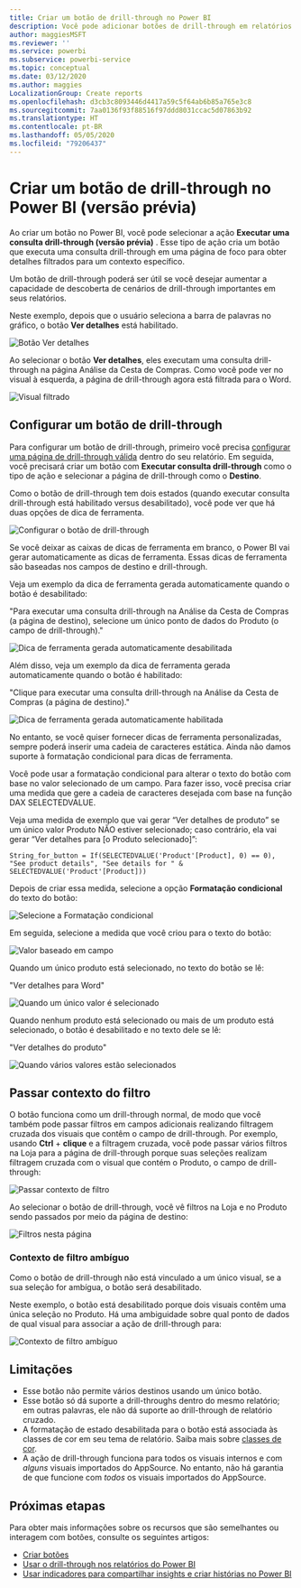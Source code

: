 ```yaml
---
title: Criar um botão de drill-through no Power BI
description: Você pode adicionar botões de drill-through em relatórios do Power BI que fazem seus relatórios se comportarem como aplicativos e aprofundarem o envolvimento com usuários.
author: maggiesMSFT
ms.reviewer: ''
ms.service: powerbi
ms.subservice: powerbi-service
ms.topic: conceptual
ms.date: 03/12/2020
ms.author: maggies
LocalizationGroup: Create reports
ms.openlocfilehash: d3cb3c8093446d4417a59c5f64ab6b85a765e3c8
ms.sourcegitcommit: 7aa0136f93f88516f97ddd8031ccac5d07863b92
ms.translationtype: HT
ms.contentlocale: pt-BR
ms.lasthandoff: 05/05/2020
ms.locfileid: "79206437"
---
```

# <a name="create-a-drill-through-button-in-power-bi-preview"></a>Criar um botão de drill-through no Power BI (versão prévia)

Ao criar um botão no Power BI, você pode selecionar a ação **Executar uma consulta drill-through (versão prévia)** . Esse tipo de ação cria um botão que executa uma consulta drill-through em uma página de foco para obter detalhes filtrados para um contexto específico.

Um botão de drill-through poderá ser útil se você desejar aumentar a capacidade de descoberta de cenários de drill-through importantes em seus relatórios.

Neste exemplo, depois que o usuário seleciona a barra de palavras no gráfico, o botão **Ver detalhes** está habilitado.

![Botão Ver detalhes](media/desktop-drill-through-buttons/power-bi-drill-through-visual-button.png)

Ao selecionar o botão **Ver detalhes**, eles executam uma consulta drill-through na página Análise da Cesta de Compras. Como você pode ver no visual à esquerda, a página de drill-through agora está filtrada para o Word.

![Visual filtrado](media/desktop-drill-through-buttons/power-bi-drill-through-destination.png)

## <a name="set-up-a-drill-through-button"></a>Configurar um botão de drill-through

Para configurar um botão de drill-through, primeiro você precisa [configurar uma página de drill-through válida](desktop-drillthrough.md) dentro do seu relatório. Em seguida, você precisará criar um botão com **Executar consulta drill-through** como o tipo de ação e selecionar a página de drill-through como o **Destino**.

Como o botão de drill-through tem dois estados (quando executar consulta drill-through está habilitado versus desabilitado), você pode ver que há duas opções de dica de ferramenta.

![Configurar o botão de drill-through](media/desktop-drill-through-buttons/power-bi-create-drill-through-button.png)

Se você deixar as caixas de dicas de ferramenta em branco, o Power BI vai gerar automaticamente as dicas de ferramenta. Essas dicas de ferramenta são baseadas nos campos de destino e drill-through.

Veja um exemplo da dica de ferramenta gerada automaticamente quando o botão é desabilitado:

"Para executar uma consulta drill-through na Análise da Cesta de Compras (a página de destino), selecione um único ponto de dados do Produto (o campo de drill-through)."

![Dica de ferramenta gerada automaticamente desabilitada](media/desktop-drill-through-buttons/power-bi-drill-through-tooltip-disabled.png)

Além disso, veja um exemplo da dica de ferramenta gerada automaticamente quando o botão é habilitado:

"Clique para executar uma consulta drill-through na Análise da Cesta de Compras (a página de destino)."

![Dica de ferramenta gerada automaticamente habilitada](media/desktop-drill-through-buttons/power-bi-drill-through-visual-button.png)

No entanto, se você quiser fornecer dicas de ferramenta personalizadas, sempre poderá inserir uma cadeia de caracteres estática. Ainda não damos suporte à formatação condicional para dicas de ferramenta.

Você pode usar a formatação condicional para alterar o texto do botão com base no valor selecionado de um campo. Para fazer isso, você precisa criar uma medida que gere a cadeia de caracteres desejada com base na função DAX SELECTEDVALUE.

Veja uma medida de exemplo que vai gerar “Ver detalhes de produto” se um único valor Produto NÃO estiver selecionado; caso contrário, ela vai gerar “Ver detalhes para [o Produto selecionado]”:

```
String_for_button = If(SELECTEDVALUE('Product'[Product], 0) == 0), "See product details", "See details for " & SELECTEDVALUE('Product'[Product]))
```

Depois de criar essa medida, selecione a opção **Formatação condicional** do texto do botão:

![Selecione a Formatação condicional](media/desktop-drill-through-buttons/power-bi-button-conditional-tooltip.png)

Em seguida, selecione a medida que você criou para o texto do botão:

![Valor baseado em campo](media/desktop-drill-through-buttons/power-bi-conditional-measure.png)

Quando um único produto está selecionado, no texto do botão se lê:

"Ver detalhes para Word"

![Quando um único valor é selecionado](media/desktop-drill-through-buttons/power-bi-conditional-button-text.png)

Quando nenhum produto está selecionado ou mais de um produto está selecionado, o botão é desabilitado e no texto dele se lê:

"Ver detalhes do produto"

![Quando vários valores estão selecionados](media/desktop-drill-through-buttons/power-bi-button-conditional-text-2.png)

## <a name="pass-filter-context"></a>Passar contexto do filtro

O botão funciona como um drill-through normal, de modo que você também pode passar filtros em campos adicionais realizando filtragem cruzada dos visuais que contêm o campo de drill-through. Por exemplo, usando **Ctrl** + **clique** e a filtragem cruzada, você pode passar vários filtros na Loja para a página de drill-through porque suas seleções realizam filtragem cruzada com o visual que contém o Produto, o campo de drill-through:

![Passar contexto de filtro](media/desktop-drill-through-buttons/power-bi-cross-filter-drill-through-button.png)

Ao selecionar o botão de drill-through, você vê filtros na Loja e no Produto sendo passados por meio da página de destino:

![Filtros nesta página](media/desktop-drill-through-buttons/power-bi-button-filters-passed-through.png)

### <a name="ambiguous-filter-context"></a>Contexto de filtro ambíguo

Como o botão de drill-through não está vinculado a um único visual, se a sua seleção for ambígua, o botão será desabilitado.

Neste exemplo, o botão está desabilitado porque dois visuais contêm uma única seleção no Produto. Há uma ambiguidade sobre qual ponto de dados de qual visual para associar a ação de drill-through para:

![Contexto de filtro ambíguo](media/desktop-drill-through-buttons/power-bi-button-disabled-ambiguity.png)

## <a name="limitations"></a>Limitações

- Esse botão não permite vários destinos usando um único botão.
- Esse botão só dá suporte a drill-throughs dentro do mesmo relatório; em outras palavras, ele não dá suporte ao drill-through de relatório cruzado.
- A formatação de estado desabilitada para o botão está associada às classes de cor em seu tema de relatório. Saiba mais sobre [classes de cor](desktop-report-themes.md#setting-structural-colors).
- A ação de drill-through funciona para todos os visuais internos e com *alguns* visuais importados do AppSource. No entanto, não há garantia de que funcione com *todos* os visuais importados do AppSource.

## <a name="next-steps"></a>Próximas etapas
Para obter mais informações sobre os recursos que são semelhantes ou interagem com botões, consulte os seguintes artigos:

* [Criar botões](desktop-buttons.md)
* [Usar o drill-through nos relatórios do Power BI](desktop-drillthrough.md)
* [Usar indicadores para compartilhar insights e criar histórias no Power BI](desktop-bookmarks.md)

